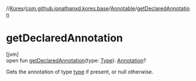 //[Kores](../../../index.md)/[com.github.jonathanxd.kores.base](../index.md)/[Annotable](index.md)/[getDeclaredAnnotation](get-declared-annotation.md)

# getDeclaredAnnotation

[jvm]\
open fun [getDeclaredAnnotation](get-declared-annotation.md)(type: [Type](https://docs.oracle.com/javase/8/docs/api/java/lang/reflect/Type.html)): [Annotation](../-annotation/index.md)?

Gets the annotation of type [type](get-declared-annotation.md) if present, or null otherwise.
